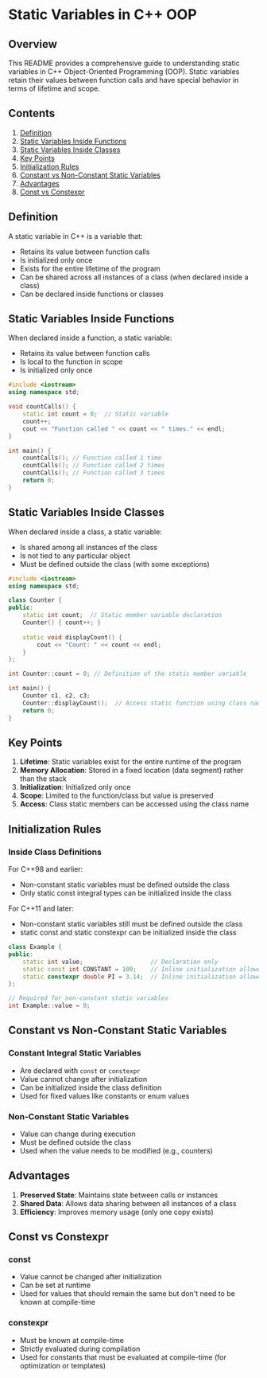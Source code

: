 # Static Variables in C++ OOP

## Overview
This README provides a comprehensive guide to understanding static variables in C++ Object-Oriented Programming (OOP). Static variables retain their values between function calls and have special behavior in terms of lifetime and scope.

## Contents
1. [Definition](#definition)
2. [Static Variables Inside Functions](#static-variables-inside-functions)
3. [Static Variables Inside Classes](#static-variables-inside-classes)
4. [Key Points](#key-points)
5. [Initialization Rules](#initialization-rules)
6. [Constant vs Non-Constant Static Variables](#constant-vs-non-constant-static-variables)
7. [Advantages](#advantages)
8. [Const vs Constexpr](#const-vs-constexpr)

## Definition
A static variable in C++ is a variable that:
- Retains its value between function calls
- Is initialized only once 
- Exists for the entire lifetime of the program
- Can be shared across all instances of a class (when declared inside a class)
- Can be declared inside functions or classes

## Static Variables Inside Functions
When declared inside a function, a static variable:
- Retains its value between function calls
- Is local to the function in scope
- Is initialized only once

```cpp
#include <iostream>
using namespace std;

void countCalls() {
    static int count = 0;  // Static variable
    count++;
    cout << "Function called " << count << " times." << endl;
}

int main() {
    countCalls(); // Function called 1 time
    countCalls(); // Function called 2 times
    countCalls(); // Function called 3 times
    return 0;
}
```

## Static Variables Inside Classes
When declared inside a class, a static variable:
- Is shared among all instances of the class
- Is not tied to any particular object
- Must be defined outside the class (with some exceptions)

```cpp
#include <iostream>
using namespace std;

class Counter {
public:
    static int count;  // Static member variable declaration
    Counter() { count++; }
    
    static void displayCount() {
        cout << "Count: " << count << endl;
    }
};

int Counter::count = 0; // Definition of the static member variable

int main() {
    Counter c1, c2, c3;
    Counter::displayCount();  // Access static function using class name
    return 0;
}
```

## Key Points
1. **Lifetime**: Static variables exist for the entire runtime of the program
2. **Memory Allocation**: Stored in a fixed location (data segment) rather than the stack
3. **Initialization**: Initialized only once
4. **Scope**: Limited to the function/class but value is preserved
5. **Access**: Class static members can be accessed using the class name

## Initialization Rules
### Inside Class Definitions
For C++98 and earlier:
- Non-constant static variables must be defined outside the class
- Only static const integral types can be initialized inside the class

For C++11 and later:
- Non-constant static variables still must be defined outside the class
- static const and static constexpr can be initialized inside the class

```cpp
class Example {
public:
    static int value;                   // Declaration only
    static const int CONSTANT = 100;    // Inline initialization allowed for const
    static constexpr double PI = 3.14;  // Inline initialization allowed for constexpr
};

// Required for non-constant static variables
int Example::value = 0;
```

## Constant vs Non-Constant Static Variables

### Constant Integral Static Variables
- Are declared with `const` or `constexpr`
- Value cannot change after initialization
- Can be initialized inside the class definition
- Used for fixed values like constants or enum values

### Non-Constant Static Variables
- Value can change during execution
- Must be defined outside the class
- Used when the value needs to be modified (e.g., counters)

## Advantages
1. **Preserved State**: Maintains state between calls or instances
2. **Shared Data**: Allows data sharing between all instances of a class
3. **Efficiency**: Improves memory usage (only one copy exists)

## Const vs Constexpr
### const
- Value cannot be changed after initialization
- Can be set at runtime
- Used for values that should remain the same but don't need to be known at compile-time

### constexpr
- Must be known at compile-time
- Strictly evaluated during compilation
- Used for constants that must be evaluated at compile-time (for optimization or templates)
